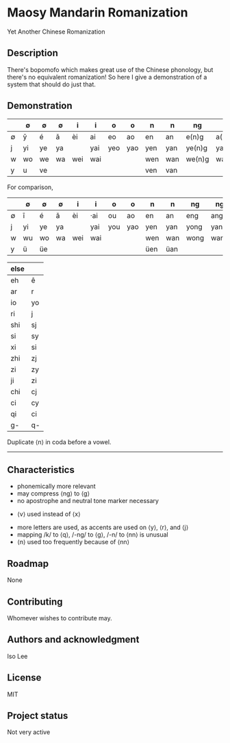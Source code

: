 # Maosy Mandarin Romanization
Yet Another Chinese Romanization

## Description
There's bopomofo which makes great use of the Chinese phonology, but there's no equivalent romanization! So here I give a demonstration of a system that should do just that.

## Demonstration
|  | ∅ | ∅ | ∅ | i | i | o | o | n | n | ng | ng |
| - | - | - | - | - | - | - | - | - | - | - | - |
| ∅ | ȳ | é | ǎ | èi | ai | eo | ao | en | an | e(n)g | a(n)g |
| j | yi | ye | ya | | yai | yeo | yao | yen | yan | ye(n)g | ya(n)g |
| w | wo | we | wa | wei | wai | | | wen | wan | we(n)g | wa(n)g |
| y | u | ve | | | | | | ven | van |  | |

For comparison,

|  | ∅ | ∅ | ∅ | i | i | o | o | n | n | ng | ng |
| - | - | - | - | - | - | - | - | - | - | - | - |
| ∅ | ī | é | ǎ | èi | ·ai | ou | ao | en | an | eng | ang |
| j | yi | ye | ya | | yai | you | yao | yen | yan | yong | yang |
| w | wu | wo | wa | wei | wai | | | wen | wan | wong | wang |
| y | ü | üe | | | | | | üen | üan |  | |

| else | |
| - | - |
| eh | ê |
| ar | r |
| io | yo |
| ri | j |
| shi | sj |
| si | sy |
| xi | si |
| zhi | zj |
| zi | zy |
| ji | zi |
| chi | cj |
| ci | cy |
| qi | ci |
| g- | q- |

Duplicate ⟨n⟩ in coda before a vowel.

***

## Characteristics
+ phonemically more relevant
+ may compress ⟨ng⟩ to ⟨g⟩
+ no apostrophe and neutral tone marker necessary
* ⟨v⟩ used instead of ⟨x⟩
- more letters are used, as accents are used on ⟨y⟩, ⟨r⟩, and ⟨j⟩
- mapping /k/ to ⟨q⟩, /-ng/ to ⟨g⟩, /-n/ to ⟨nn⟩ is unusual
- ⟨n⟩ used too frequently because of ⟨nn⟩

## Roadmap
None

## Contributing
Whomever wishes to contribute may.

## Authors and acknowledgment
Iso Lee

## License
MIT

## Project status
Not very active
